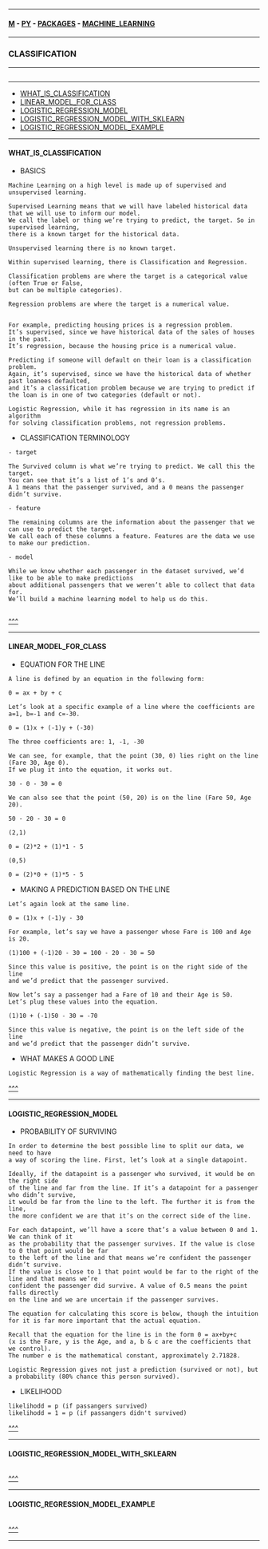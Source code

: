 
---

#### [M](https://github.com/ttltrk/TTT/blob/master/menu.md) - [PY](https://github.com/ttltrk/TTT/blob/master/PY/PY.md) - [PACKAGES](https://github.com/ttltrk/TTT/blob/master/PY/PACKAGES/PACKAGES.md) - [MACHINE_LEARNING](https://github.com/ttltrk/TTT/blob/master/PY/PACKAGES/MACHINE_LEARNING/MACHINE_LEARNING.md)

---

### CLASSIFICATION

---

```

```

---

* [WHAT_IS_CLASSIFICATION](#WHAT_IS_CLASSIFICATION)
* [LINEAR_MODEL_FOR_CLASS](#LINEAR_MODEL_FOR_CLASS)
* [LOGISTIC_REGRESSION_MODEL](#LOGISTIC_REGRESSION_MODEL)
* [LOGISTIC_REGRESSION_MODEL_WITH_SKLEARN](#LOGISTIC_REGRESSION_MODEL_WITH_SKLEARN)
* [LOGISTIC_REGRESSION_MODEL_EXAMPLE](#LOGISTIC_REGRESSION_MODEL_EXAMPLE)

---

#### WHAT_IS_CLASSIFICATION

- BASICS

```
Machine Learning on a high level is made up of supervised and unsupervised learning.
```

```
Supervised Learning means that we will have labeled historical data that we will use to inform our model.
We call the label or thing we’re trying to predict, the target. So in supervised learning,
there is a known target for the historical data.

Unsupervised learning there is no known target.
```

```
Within supervised learning, there is Classification and Regression.

Classification problems are where the target is a categorical value (often True or False,
but can be multiple categories).

Regression problems are where the target is a numerical value.
```

```

For example, predicting housing prices is a regression problem.
It’s supervised, since we have historical data of the sales of houses in the past.
It’s regression, because the housing price is a numerical value.

Predicting if someone will default on their loan is a classification problem.
Again, it’s supervised, since we have the historical data of whether past loanees defaulted,
and it’s a classification problem because we are trying to predict if
the loan is in one of two categories (default or not).
```

```
Logistic Regression, while it has regression in its name is an algorithm
for solving classification problems, not regression problems.
```

- CLASSIFICATION TERMINOLOGY

```
- target

The Survived column is what we’re trying to predict. We call this the target.
You can see that it’s a list of 1’s and 0’s.
A 1 means that the passenger survived, and a 0 means the passenger didn’t survive.

- feature

The remaining columns are the information about the passenger that we can use to predict the target.
We call each of these columns a feature. Features are the data we use to make our prediction.

- model

While we know whether each passenger in the dataset survived, we’d like to be able to make predictions
about additional passengers that we weren’t able to collect that data for.
We’ll build a machine learning model to help us do this.
```

```py

```

[^^^](#CLASSIFICATION)

---

#### LINEAR_MODEL_FOR_CLASS

- EQUATION FOR THE LINE

```
A line is defined by an equation in the following form:

0 = ax + by + c
```

```
Let’s look at a specific example of a line where the coefficients are a=1, b=-1 and c=-30.

0 = (1)x + (-1)y + (-30)

The three coefficients are: 1, -1, -30

We can see, for example, that the point (30, 0) lies right on the line (Fare 30, Age 0).
If we plug it into the equation, it works out.

30 - 0 - 30 = 0

We can also see that the point (50, 20) is on the line (Fare 50, Age 20).

50 - 20 - 30 = 0
```

```
(2,1)

0 = (2)*2 + (1)*1 - 5

(0,5)

0 = (2)*0 + (1)*5 - 5
```

- MAKING A PREDICTION BASED ON THE LINE

```
Let’s again look at the same line.

0 = (1)x + (-1)y - 30

For example, let’s say we have a passenger whose Fare is 100 and Age is 20.

(1)100 + (-1)20 - 30 = 100 - 20 - 30 = 50

Since this value is positive, the point is on the right side of the line
and we’d predict that the passenger survived.
```

```
Now let’s say a passenger had a Fare of 10 and their Age is 50.
Let’s plug these values into the equation.

(1)10 + (-1)50 - 30 = -70

Since this value is negative, the point is on the left side of the line
and we’d predict that the passenger didn’t survive.
```

- WHAT MAKES A GOOD LINE

```
Logistic Regression is a way of mathematically finding the best line.
```

[^^^](#CLASSIFICATION)

---

#### LOGISTIC_REGRESSION_MODEL

- PROBABILITY OF SURVIVING

```
In order to determine the best possible line to split our data, we need to have
a way of scoring the line. First, let’s look at a single datapoint.

Ideally, if the datapoint is a passenger who survived, it would be on the right side
of the line and far from the line. If it’s a datapoint for a passenger who didn’t survive,
it would be far from the line to the left. The further it is from the line,
the more confident we are that it’s on the correct side of the line.
```

```
For each datapoint, we’ll have a score that’s a value between 0 and 1. We can think of it
as the probability that the passenger survives. If the value is close to 0 that point would be far
to the left of the line and that means we’re confident the passenger didn’t survive.
If the value is close to 1 that point would be far to the right of the line and that means we’re
confident the passenger did survive. A value of 0.5 means the point falls directly
on the line and we are uncertain if the passenger survives.

The equation for calculating this score is below, though the intuition
for it is far more important that the actual equation.

Recall that the equation for the line is in the form 0 = ax+by+c
(x is the Fare, y is the Age, and a, b & c are the coefficients that we control).
The number e is the mathematical constant, approximately 2.71828.
```

```
Logistic Regression gives not just a prediction (survived or not), but a probability (80% chance this person survived).
```

- LIKELIHOOD

```
likelihodd = p (if passangers survived)
likelihodd = 1 = p (if passangers didn't survived)
```

[^^^](#CLASSIFICATION)

---

#### LOGISTIC_REGRESSION_MODEL_WITH_SKLEARN

```py

```

[^^^](#CLASSIFICATION)

---

#### LOGISTIC_REGRESSION_MODEL_EXAMPLE

```py

```

[^^^](#CLASSIFICATION)

---
